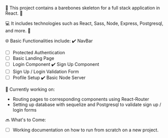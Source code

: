 :star2: This project contains a barebones skeleton for a full stack application in React. :star2:

:computer: It includes technologies such as React, Sass, Node, Express, Postgresql, and more. :space_invader:

:globe_with_meridians: Basic Functionalities include:
:heavy_check_mark: NavBar
- [ ] Protected Authentication
- [ ] Basic Landing Page
- [ ] Login Component
:heavy_check_mark: Sign Up Component
- [ ] Sign Up / Login Validation Form
- [ ] Profile Setup
:heavy_check_mark: Basic Node Server

:round_pushpin: Currently working on:
- Routing pages to corresponding components using React-Router
- Setting up database with sequelize and Postgresql to validate sign up / login forms

:soon: What's to Come:
- [ ] Working documentation on how to run from scratch on a new project.